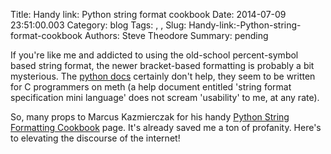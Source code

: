 Title: Handy link: Python string format cookbook
Date: 2014-07-09 23:51:00.003
Category: blog
Tags: , , 
Slug: Handy-link:-Python-string-format-cookbook
Authors: Steve Theodore
Summary: pending

If you're like me and addicted to using the old-school percent-symbol based string format, the newer bracket-based formatting is probably a bit mysterious. The [python docs](https://docs.python.org/2/library/string.html#format-specification-mini-language) certainly don't help, they seem to be written for C programmers on meth (a help document entitled 'string format specification mini language' does not scream 'usability' to me, at any rate).   
  
So, many props to Marcus Kazmierczak for his handy [Python String Formatting Cookbook](http://mkaz.com/2012/10/10/python-string-format/) page. It's already saved me a ton of profanity. Here's to elevating the discourse of the internet!

